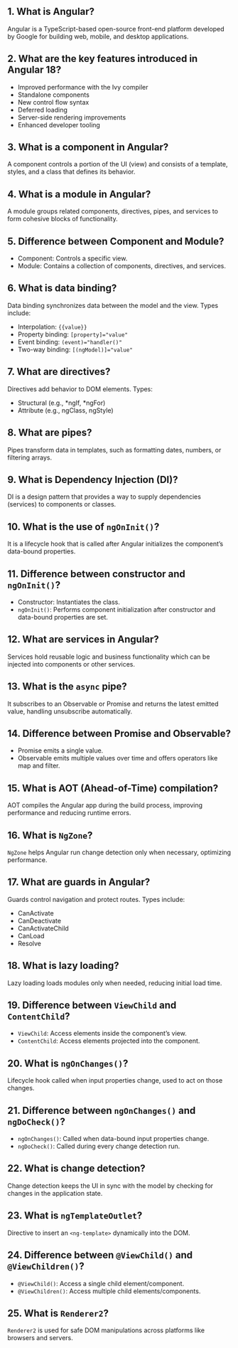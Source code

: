 ## 1. What is Angular?
Angular is a TypeScript-based open-source front-end platform developed by Google for building web, mobile, and desktop applications.

## 2. What are the key features introduced in Angular 18?
- Improved performance with the Ivy compiler
- Standalone components
- New control flow syntax
- Deferred loading
- Server-side rendering improvements
- Enhanced developer tooling

## 3. What is a component in Angular?
A component controls a portion of the UI (view) and consists of a template, styles, and a class that defines its behavior.

## 4. What is a module in Angular?
A module groups related components, directives, pipes, and services to form cohesive blocks of functionality.

## 5. Difference between Component and Module?
- Component: Controls a specific view.
- Module: Contains a collection of components, directives, and services.

## 6. What is data binding?
Data binding synchronizes data between the model and the view. Types include:
- Interpolation: `{{value}}`
- Property binding: `[property]="value"`
- Event binding: `(event)="handler()"`
- Two-way binding: `[(ngModel)]="value"`

## 7. What are directives?
Directives add behavior to DOM elements. Types:
- Structural (e.g., *ngIf, *ngFor)
- Attribute (e.g., ngClass, ngStyle)

## 8. What are pipes?
Pipes transform data in templates, such as formatting dates, numbers, or filtering arrays.

## 9. What is Dependency Injection (DI)?
DI is a design pattern that provides a way to supply dependencies (services) to components or classes.

## 10. What is the use of `ngOnInit()`?
It is a lifecycle hook that is called after Angular initializes the component’s data-bound properties.

## 11. Difference between constructor and `ngOnInit()`?
- Constructor: Instantiates the class.
- `ngOnInit()`: Performs component initialization after constructor and data-bound properties are set.

## 12. What are services in Angular?
Services hold reusable logic and business functionality which can be injected into components or other services.

## 13. What is the `async` pipe?
It subscribes to an Observable or Promise and returns the latest emitted value, handling unsubscribe automatically.

## 14. Difference between Promise and Observable?
- Promise emits a single value.
- Observable emits multiple values over time and offers operators like map and filter.

## 15. What is AOT (Ahead-of-Time) compilation?
AOT compiles the Angular app during the build process, improving performance and reducing runtime errors.

## 16. What is `NgZone`?
`NgZone` helps Angular run change detection only when necessary, optimizing performance.

## 17. What are guards in Angular?
Guards control navigation and protect routes. Types include:
- CanActivate
- CanDeactivate
- CanActivateChild
- CanLoad
- Resolve

## 18. What is lazy loading?
Lazy loading loads modules only when needed, reducing initial load time.

## 19. Difference between `ViewChild` and `ContentChild`?
- `ViewChild`: Access elements inside the component’s view.
- `ContentChild`: Access elements projected into the component.

## 20. What is `ngOnChanges()`?
Lifecycle hook called when input properties change, used to act on those changes.

## 21. Difference between `ngOnChanges()` and `ngDoCheck()`?
- `ngOnChanges()`: Called when data-bound input properties change.
- `ngDoCheck()`: Called during every change detection run.

## 22. What is change detection?
Change detection keeps the UI in sync with the model by checking for changes in the application state.

## 23. What is `ngTemplateOutlet`?
Directive to insert an `<ng-template>` dynamically into the DOM.

## 24. Difference between `@ViewChild()` and `@ViewChildren()`?
- `@ViewChild()`: Access a single child element/component.
- `@ViewChildren()`: Access multiple child elements/components.

## 25. What is `Renderer2`?
`Renderer2` is used for safe DOM manipulations across platforms like browsers and servers.